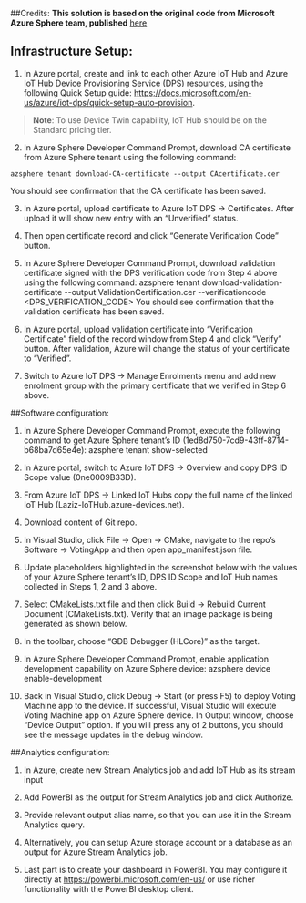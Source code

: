 ##Credits:
**This solution is based on the original code from Microsoft Azure Sphere team, published** [here](https://github.com/Azure/azure-sphere-samples)


## Infrastructure Setup:
1.	In Azure portal, create and link to each other Azure IoT Hub and Azure IoT Hub Device Provisioning Service (DPS) resources, using the following Quick Setup guide: https://docs.microsoft.com/en-us/azure/iot-dps/quick-setup-auto-provision.

> **Note**: To use Device Twin capability, IoT Hub should be on the Standard pricing tier.
 
2.	In Azure Sphere Developer Command Prompt, download CA certificate from Azure Sphere tenant using the following command:
```
azsphere tenant download-CA-certificate --output CAcertificate.cer
```
You should see confirmation that the CA certificate has been saved.
 
3.	In Azure portal, upload certificate to Azure IoT DPS -> Certificates. After upload it will show new entry with an “Unverified” status.
 
4.	Then open certificate record and click “Generate Verification Code” button.
 
5.	In Azure Sphere Developer Command Prompt, download validation certificate signed with the DPS verification code from Step 4 above using the following command:
azsphere tenant download-validation-certificate --output ValidationCertification.cer --verificationcode <DPS_VERIFICATION_CODE>
You should see confirmation that the validation certificate has been saved.
 
6.	In Azure portal, upload validation certificate into “Verification Certificate” field of the record window from Step 4 and click “Verify” button. After validation, Azure will change the status of your certificate to “Verified”.
 
7.	Switch to Azure IoT DPS -> Manage Enrolments menu and add new enrolment group with the primary certificate that we verified in Step 6 above.
 
##Software configuration:
1.	In Azure Sphere Developer Command Prompt, execute the following command to get Azure Sphere tenant’s ID (1ed8d750-7cd9-43ff-8714-b68ba7d65e4e):
azsphere tenant show-selected
2.	In Azure portal, switch to Azure IoT DPS -> Overview and copy DPS ID Scope value (0ne0009B33D).
3.	From Azure IoT DPS -> Linked IoT Hubs copy the full name of the linked IoT Hub (Laziz-IoTHub.azure-devices.net).
4.	Download content of Git repo.
5.	In Visual Studio, click File -> Open -> CMake, navigate to the repo’s Software -> VotingApp and then open app_manifest.json file.
 
6.	Update placeholders highlighted in the screenshot below with the values of your Azure Sphere tenant’s ID, DPS ID Scope and IoT Hub names collected in Steps 1, 2 and 3 above.
 


7.	Select CMakeLists.txt file and then click Build -> Rebuild Current Document (CMakeLists.txt). Verify that an image package is being generated as shown below.
 
8.	In the toolbar, choose “GDB Debugger (HLCore)” as the target.
 
9.	In Azure Sphere Developer Command Prompt, enable application development capability on Azure Sphere device:
azsphere device enable-development
10.	Back in Visual Studio, click Debug -> Start (or press F5) to deploy Voting Machine app to the device. If successful, Visual Studio will execute Voting Machine app on Azure Sphere device. In Output window, choose “Device Output” option. If you will press any of 2 buttons, you should see the message updates in the debug window.
 
##Analytics configuration:
1.	In Azure, create new Stream Analytics job and add IoT Hub as its stream input
 
2.	Add PowerBI as the output for Stream Analytics job and click Authorize.
 
3.	Provide relevant output alias name, so that you can use it in the Stream Analytics query.
 
4.	Alternatively, you can setup Azure storage account or a database as an output for Azure Stream Analytics job.
 
5.	Last part is to create your dashboard in PowerBI. You may configure it directly at https://powerbi.microsoft.com/en-us/ or use richer functionality with the PowerBI desktop client.
